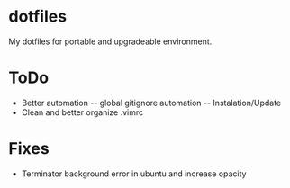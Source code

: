 dotfiles
========

My dotfiles for portable and upgradeable environment.

ToDo
====

- Better automation
-- global gitignore automation
-- Instalation/Update
- Clean and better organize .vimrc

Fixes
=====

- Terminator background error in ubuntu and increase opacity
